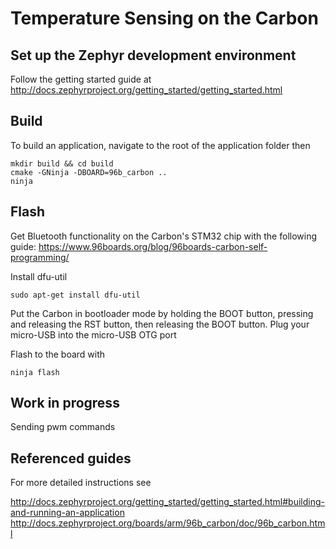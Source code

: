 # Temperature Sensing on the Carbon 

## Set up the Zephyr development environment

Follow the getting started guide at http://docs.zephyrproject.org/getting_started/getting_started.html

## Build

To build an application, navigate to the root of the application folder then

```
mkdir build && cd build
cmake -GNinja -DBOARD=96b_carbon ..
ninja
```

## Flash

Get Bluetooth functionality on the Carbon's STM32 chip with the following guide:
https://www.96boards.org/blog/96boards-carbon-self-programming/

Install dfu-util

```
sudo apt-get install dfu-util
```

Put the Carbon in bootloader mode by holding the BOOT button, pressing and releasing the RST button, then releasing the BOOT button. Plug your micro-USB into the micro-USB OTG port

Flash to the board with 
```
ninja flash
```

## Work in progress

Sending pwm commands

## Referenced guides

For more detailed instructions see 

http://docs.zephyrproject.org/getting_started/getting_started.html#building-and-running-an-application
http://docs.zephyrproject.org/boards/arm/96b_carbon/doc/96b_carbon.html


